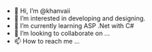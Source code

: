 - 👋 Hi, I’m @khanvaii
- 👀 I’m interested in developing and designing.
- 🌱 I’m currently learning ASP .Net with C#
- 💞️ I’m looking to collaborate on ...
- 📫 How to reach me ...

<!---
khanvaii/khanvaii is a ✨ special ✨ repository because its `README.md` (this file) appears on your GitHub profile.
You can click the Preview link to take a look at your changes.
--->


